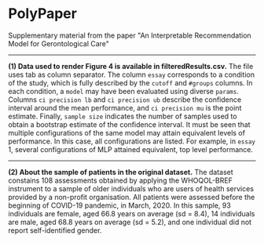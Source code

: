 # PolyPaper
Supplementary material from the paper "An Interpretable Recommendation Model for Gerontological Care"

***
**(1) Data used to render Figure 4 is available in filteredResults.csv.** The file uses tab as column separator. The column `essay` corresponds to a condition of the study, which is fully described by the `cutoff` and `#groups` columns. In each condition, a `model` may have been evaluated using diverse `params`. Columns `ci precision lb` and `ci precision ub` describe the confidence interval around the mean performance, and `ci precision mu` is the point estimate. Finally, `sample size` indicates the number of samples used to obtain a bootstrap estimate of the confidence interval.
It must be seen that multiple configurations of the same model may attain equivalent levels of performance. In this case, all configurations are listed. For example, in `essay` 1, several configurations of MLP attained equivalent, top level performance.

***
**(2) About the sample of patients in the original dataset.** The dataset constains 108 assessments obtained by applying the WHOQOL-BREF instrument to a sample of older individuals who are users of health services provided by a non-profit organisation.  All patients were assessed before the beginning of COVID-19 pandemic, in March, 2020.
In this sample, 93 individuals are female, aged 66.8 years on average (sd = 8.4), 14 individuals are male, aged 68.8 years on average (sd = 5.2), and one individual did not report self-identified gender.

